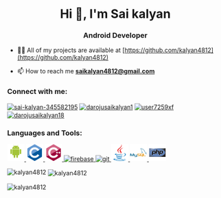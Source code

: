 <h1 align="center">Hi 👋, I'm Sai kalyan</h1>
<h3 align="center">Android Developer</h3>

- 👨‍💻 All of my projects are available at [https://github.com/kalyan4812](https://github.com/kalyan4812)

- 📫 How to reach me **saikalyan4812@gmail.com**

<h3 align="left">Connect with me:</h3>
<p align="left">
<a href="https://linkedin.com/in/sai-kalyan-345582195" target="blank"><img align="center" src="https://raw.githubusercontent.com/rahuldkjain/github-profile-readme-generator/master/src/images/icons/Social/linked-in-alt.svg" alt="sai-kalyan-345582195" height="30" width="40" /></a>
<a href="https://www.hackerrank.com/darojusaikalyan1" target="blank"><img align="center" src="https://raw.githubusercontent.com/rahuldkjain/github-profile-readme-generator/master/src/images/icons/Social/hackerrank.svg" alt="darojusaikalyan1" height="30" width="40" /></a>
<a href="https://leetcode.com/kalyan_4444/" target="blank"><img align="center" src="https://raw.githubusercontent.com/rahuldkjain/github-profile-readme-generator/master/src/images/icons/Social/leet-code.svg" alt="user7259xf" height="30" width="40" /></a>
<a href="https://auth.geeksforgeeks.org/user/darojusaikalyan18" target="blank"><img align="center" src="https://raw.githubusercontent.com/rahuldkjain/github-profile-readme-generator/master/src/images/icons/Social/geeks-for-geeks.svg" alt="darojusaikalyan18" height="30" width="40" /></a>
</p>

<h3 align="left">Languages and Tools:</h3>
<p align="left"> <a href="https://developer.android.com" target="_blank"> <img src="https://raw.githubusercontent.com/devicons/devicon/master/icons/android/android-original-wordmark.svg" alt="android" width="40" height="40"/> </a> <a href="https://www.cprogramming.com/" target="_blank"> <img src="https://raw.githubusercontent.com/devicons/devicon/master/icons/c/c-original.svg" alt="c" width="40" height="40"/> </a> <a href="https://www.w3schools.com/cpp/" target="_blank"> <img src="https://raw.githubusercontent.com/devicons/devicon/master/icons/cplusplus/cplusplus-original.svg" alt="cplusplus" width="40" height="40"/> </a> <a href="https://firebase.google.com/" target="_blank"> <img src="https://www.vectorlogo.zone/logos/firebase/firebase-icon.svg" alt="firebase" width="40" height="40"/> </a> <a href="https://git-scm.com/" target="_blank"> <img src="https://www.vectorlogo.zone/logos/git-scm/git-scm-icon.svg" alt="git" width="40" height="40"/> </a> <a href="https://www.java.com" target="_blank"> <img src="https://raw.githubusercontent.com/devicons/devicon/master/icons/java/java-original.svg" alt="java" width="40" height="40"/> </a> <a href="https://www.mysql.com/" target="_blank"> <img src="https://raw.githubusercontent.com/devicons/devicon/master/icons/mysql/mysql-original-wordmark.svg" alt="mysql" width="40" height="40"/> </a> <a href="https://www.php.net" target="_blank"> <img src="https://raw.githubusercontent.com/devicons/devicon/master/icons/php/php-original.svg" alt="php" width="40" height="40"/> </a> </p>

<p><img align="left" src="https://github-readme-stats.vercel.app/api/top-langs?username=kalyan4812&show_icons=true&locale=en&layout=compact" alt="kalyan4812" /></p>

<p>&nbsp;<img align="center" src="https://github-readme-stats.vercel.app/api?username=kalyan4812&show_icons=true&locale=en" alt="kalyan4812" /></p>

<p><img align="center" src="https://github-readme-streak-stats.herokuapp.com/?user=kalyan4812&" alt="kalyan4812" /></p>
